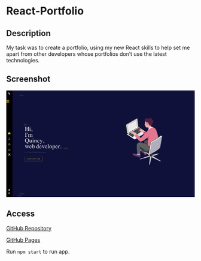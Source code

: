 # React-Portfolio

## Description
My task was to create a portfolio, using my new React skills to help set me apart from other developers whose portfolios don’t use the latest technologies.

## Screenshot 
![screenshot](./img/Screen%20Shot%202022-12-21%20at%201.38.38%20AM.png)

## Access
[GitHub Repository](https://github.com/qclaytor30/React-Portfolio)

[GitHub Pages](https://qclaytor30.github.io/React-Portfolio/)

Run ```npm start``` to run app.